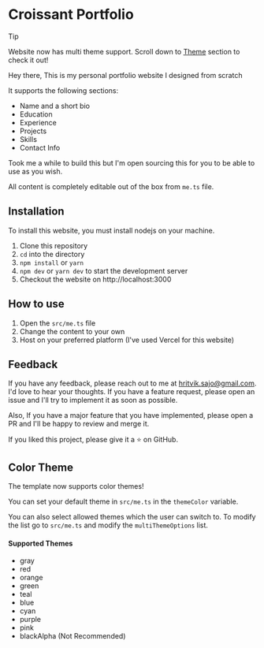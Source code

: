 # Croissant Portfolio

> [!TIP]
> Website now has multi theme support. Scroll down to [Theme](#color-theme) section to check it out!

Hey there, This is my personal portfolio website I designed from scratch

It supports the following sections:
- Name and a short bio
- Education
- Experience
- Projects
- Skills
- Contact Info

Took me a while to build this but I'm open sourcing this for you to be able to use as you wish.

All content is completely editable out of the box from ```me.ts``` file.

## Installation
To install this website, you must install nodejs on your machine.

1. Clone this repository
2. `cd` into the directory
3. ```npm install``` or ```yarn```
4. ```npm dev``` or ```yarn dev``` to start the development server
5. Checkout the website on http://localhost:3000


## How to use
1. Open the ```src/me.ts``` file
2. Change the content to your own
3. Host on your preferred platform (I've used Vercel for this website)

## Feedback
If you have any feedback, please reach out to me at [
	hritvik.sajo@gmail.com](mailto:hritvik.sajo@gmail.com). I'd love to hear your thoughts. If you have a feature request, please open an issue and I'll try to implement it as soon as possible.

Also, If you have a major feature that you have implemented, please open a PR and I'll be happy to review and merge it.

If you liked this project, please give it a ⭐️ on GitHub.


## Color Theme
The template now supports color themes!

You can set your default theme in `src/me.ts` in the `themeColor` variable.

You can also select allowed themes which the user can switch to.
To modify the list go to `src/me.ts` and modify the `multiThemeOptions` list.

#### Supported Themes
- gray
- red
- orange
- green
- teal
- blue
- cyan
- purple
- pink
- blackAlpha (Not Recommended)




